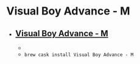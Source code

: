 # Visual Boy Advance - M
- [Visual Boy Advance - M](https://vba-m.com/)
  - 
  - 
  - `brew cask install Visual Boy Advance - M`
